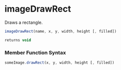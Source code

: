 # imageDrawRect

Draws a rectangle.

```javascript
imageDrawRect(name, x, y, width, height [, filled])
```

```javascript
returns void
```
### Member Function Syntax

```javascript
someImage.drawRect(x, y, width, height [, filled])
```
